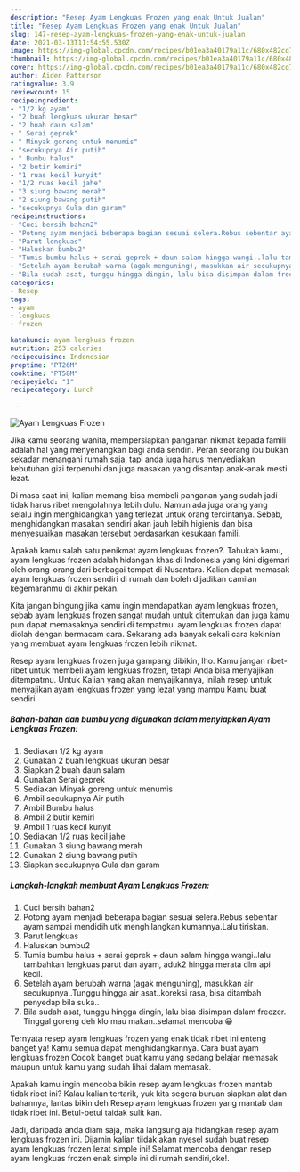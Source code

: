 ```yaml
---
description: "Resep Ayam Lengkuas Frozen yang enak Untuk Jualan"
title: "Resep Ayam Lengkuas Frozen yang enak Untuk Jualan"
slug: 147-resep-ayam-lengkuas-frozen-yang-enak-untuk-jualan
date: 2021-03-13T11:54:55.530Z
image: https://img-global.cpcdn.com/recipes/b01ea3a40179a11c/680x482cq70/ayam-lengkuas-frozen-foto-resep-utama.jpg
thumbnail: https://img-global.cpcdn.com/recipes/b01ea3a40179a11c/680x482cq70/ayam-lengkuas-frozen-foto-resep-utama.jpg
cover: https://img-global.cpcdn.com/recipes/b01ea3a40179a11c/680x482cq70/ayam-lengkuas-frozen-foto-resep-utama.jpg
author: Aiden Patterson
ratingvalue: 3.9
reviewcount: 15
recipeingredient:
- "1/2 kg ayam"
- "2 buah lengkuas ukuran besar"
- "2 buah daun salam"
- " Serai geprek"
- " Minyak goreng untuk menumis"
- "secukupnya Air putih"
- " Bumbu halus"
- "2 butir kemiri"
- "1 ruas kecil kunyit"
- "1/2 ruas kecil jahe"
- "3 siung bawang merah"
- "2 siung bawang putih"
- "secukupnya Gula dan garam"
recipeinstructions:
- "Cuci bersih bahan2"
- "Potong ayam menjadi beberapa bagian sesuai selera.Rebus sebentar ayam sampai mendidih utk menghilangkan kumannya.Lalu tiriskan."
- "Parut lengkuas"
- "Haluskan bumbu2"
- "Tumis bumbu halus + serai geprek + daun salam hingga wangi..lalu tambahkan lengkuas parut dan ayam, aduk2 hingga merata dlm api kecil."
- "Setelah ayam berubah warna (agak menguning), masukkan air secukupnya..Tunggu hingga air asat..koreksi rasa, bisa ditambah penyedap bila suka.."
- "Bila sudah asat, tunggu hingga dingin, lalu bisa disimpan dalam freezer. Tinggal goreng deh klo mau makan..selamat mencoba 😁"
categories:
- Resep
tags:
- ayam
- lengkuas
- frozen

katakunci: ayam lengkuas frozen 
nutrition: 253 calories
recipecuisine: Indonesian
preptime: "PT26M"
cooktime: "PT58M"
recipeyield: "1"
recipecategory: Lunch

---
```



![Ayam Lengkuas Frozen](https://img-global.cpcdn.com/recipes/b01ea3a40179a11c/680x482cq70/ayam-lengkuas-frozen-foto-resep-utama.jpg)

Jika kamu seorang wanita, mempersiapkan panganan nikmat kepada famili adalah hal yang menyenangkan bagi anda sendiri. Peran seorang ibu bukan sekadar menangani rumah saja, tapi anda juga harus menyediakan kebutuhan gizi terpenuhi dan juga masakan yang disantap anak-anak mesti lezat.

Di masa  saat ini, kalian memang bisa membeli panganan yang sudah jadi tidak harus ribet mengolahnya lebih dulu. Namun ada juga orang yang selalu ingin menghidangkan yang terlezat untuk orang tercintanya. Sebab, menghidangkan masakan sendiri akan jauh lebih higienis dan bisa menyesuaikan masakan tersebut berdasarkan kesukaan famili. 



Apakah kamu salah satu penikmat ayam lengkuas frozen?. Tahukah kamu, ayam lengkuas frozen adalah hidangan khas di Indonesia yang kini digemari oleh orang-orang dari berbagai tempat di Nusantara. Kalian dapat memasak ayam lengkuas frozen sendiri di rumah dan boleh dijadikan camilan kegemaranmu di akhir pekan.

Kita jangan bingung jika kamu ingin mendapatkan ayam lengkuas frozen, sebab ayam lengkuas frozen sangat mudah untuk ditemukan dan juga kamu pun dapat memasaknya sendiri di tempatmu. ayam lengkuas frozen dapat diolah dengan bermacam cara. Sekarang ada banyak sekali cara kekinian yang membuat ayam lengkuas frozen lebih nikmat.

Resep ayam lengkuas frozen juga gampang dibikin, lho. Kamu jangan ribet-ribet untuk membeli ayam lengkuas frozen, tetapi Anda bisa menyajikan ditempatmu. Untuk Kalian yang akan menyajikannya, inilah resep untuk menyajikan ayam lengkuas frozen yang lezat yang mampu Kamu buat sendiri.

<!--inarticleads1-->

##### Bahan-bahan dan bumbu yang digunakan dalam menyiapkan Ayam Lengkuas Frozen:

1. Sediakan 1/2 kg ayam
1. Gunakan 2 buah lengkuas ukuran besar
1. Siapkan 2 buah daun salam
1. Gunakan  Serai geprek
1. Sediakan  Minyak goreng untuk menumis
1. Ambil secukupnya Air putih
1. Ambil  Bumbu halus
1. Ambil 2 butir kemiri
1. Ambil 1 ruas kecil kunyit
1. Sediakan 1/2 ruas kecil jahe
1. Gunakan 3 siung bawang merah
1. Gunakan 2 siung bawang putih
1. Siapkan secukupnya Gula dan garam




<!--inarticleads2-->

##### Langkah-langkah membuat Ayam Lengkuas Frozen:

1. Cuci bersih bahan2
1. Potong ayam menjadi beberapa bagian sesuai selera.Rebus sebentar ayam sampai mendidih utk menghilangkan kumannya.Lalu tiriskan.
1. Parut lengkuas
1. Haluskan bumbu2
1. Tumis bumbu halus + serai geprek + daun salam hingga wangi..lalu tambahkan lengkuas parut dan ayam, aduk2 hingga merata dlm api kecil.
1. Setelah ayam berubah warna (agak menguning), masukkan air secukupnya..Tunggu hingga air asat..koreksi rasa, bisa ditambah penyedap bila suka..
1. Bila sudah asat, tunggu hingga dingin, lalu bisa disimpan dalam freezer. Tinggal goreng deh klo mau makan..selamat mencoba 😁




Ternyata resep ayam lengkuas frozen yang enak tidak ribet ini enteng banget ya! Kamu semua dapat menghidangkannya. Cara buat ayam lengkuas frozen Cocok banget buat kamu yang sedang belajar memasak maupun untuk kamu yang sudah lihai dalam memasak.

Apakah kamu ingin mencoba bikin resep ayam lengkuas frozen mantab tidak ribet ini? Kalau kalian tertarik, yuk kita segera buruan siapkan alat dan bahannya, lantas bikin deh Resep ayam lengkuas frozen yang mantab dan tidak ribet ini. Betul-betul taidak sulit kan. 

Jadi, daripada anda diam saja, maka langsung aja hidangkan resep ayam lengkuas frozen ini. Dijamin kalian tiidak akan nyesel sudah buat resep ayam lengkuas frozen lezat simple ini! Selamat mencoba dengan resep ayam lengkuas frozen enak simple ini di rumah sendiri,oke!.

